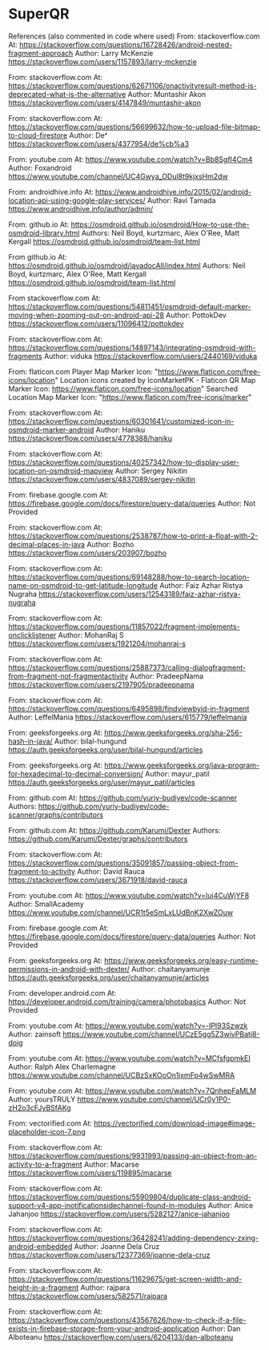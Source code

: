 # SuperQR


References (also commented in code where used)
From: stackoverflow.com
At: https://stackoverflow.com/questions/16728426/android-nested-fragment-approach
Author: Larry McKenzie https://stackoverflow.com/users/1157893/larry-mckenzie

From: stackoverflow.com
At: https://stackoverflow.com/questions/62671106/onactivityresult-method-is-deprecated-what-is-the-alternative
Author: Muntashir Akon https://stackoverflow.com/users/4147849/muntashir-akon

From: stackoverflow.com
At: https://stackoverflow.com/questions/56699632/how-to-upload-file-bitmap-to-cloud-firestore
Author: Deˣ https://stackoverflow.com/users/4377954/de%cb%a3

From: youtube.com
At: https://www.youtube.com/watch?v=Bb8SgfI4Cm4
Author: Foxandroid https://www.youtube.com/channel/UC4Gwya_ODul8t9kjxsHm2dw

From: androidhive.info
At: https://www.androidhive.info/2015/02/android-location-api-using-google-play-services/
Author: Ravi Tamada https://www.androidhive.info/author/admin/

From: github.io
At: https://osmdroid.github.io/osmdroid/How-to-use-the-osmdroid-library.html
Authors: Neil Boyd, kurtzmarc, Alex O'Ree, Matt Kergall https://osmdroid.github.io/osmdroid/team-list.html

From github.io
At: https://osmdroid.github.io/osmdroid/javadocAll/index.html
Authors: Neil Boyd, kurtzmarc, Alex O'Ree, Matt Kergall https://osmdroid.github.io/osmdroid/team-list.html

From stackoverflow.com
At: https://stackoverflow.com/questions/54811451/osmdroid-default-marker-moving-when-zooming-out-on-android-api-28
Author: PottokDev https://stackoverflow.com/users/11096412/pottokdev

From: stackoverflow.com
At: https://stackoverflow.com/questions/14897143/integrating-osmdroid-with-fragments
Author: viduka https://stackoverflow.com/users/2440169/viduka

From: flaticon.com
Player Map Marker Icon: "https://www.flaticon.com/free-icons/location" Location icons created by IconMarketPK - Flaticon
QR Map Marker Icon: https://www.flaticon.com/free-icons/location" 
Searched Location Map Marker Icon: "https://www.flaticon.com/free-icons/marker"

From: stackoverflow.com
At: https://stackoverflow.com/questions/60301641/customized-icon-in-osmdroid-marker-android
Author: Haniku https://stackoverflow.com/users/4778388/haniku

From: stackoverflow.com
At: https://stackoverflow.com/questions/40257342/how-to-display-user-location-on-osmdroid-mapview
Author: Sergey Nikitin https://stackoverflow.com/users/4837089/sergey-nikitin

From: firebase.google.com
At: https://firebase.google.com/docs/firestore/query-data/queries
Author: Not Provided

From: stackoverflow.com
At: https://stackoverflow.com/questions/2538787/how-to-print-a-float-with-2-decimal-places-in-java
Author: Bozho https://stackoverflow.com/users/203907/bozho

From: stackoverflow.com
At: https://stackoverflow.com/questions/69148288/how-to-search-location-name-on-osmdroid-to-get-latitude-longitude
Author: Faiz Azhar Ristya Nugraha https://stackoverflow.com/users/12543189/faiz-azhar-ristya-nugraha

From: stackoverflow.com
At: https://stackoverflow.com/questions/11857022/fragment-implements-onclicklistener
Author: MohanRaj S https://stackoverflow.com/users/1921204/mohanraj-s

From: stackoverflow.com
At: https://stackoverflow.com/questions/25887373/calling-dialogfragment-from-fragment-not-fragmentactivity
Author: PradeepNama https://stackoverflow.com/users/2197905/pradeepnama

From: stackoverflow.com
At: https://stackoverflow.com/questions/6495898/findviewbyid-in-fragment
Author: LeffelMania https://stackoverflow.com/users/615779/leffelmania

From: geeksforgeeks.org
At: https://www.geeksforgeeks.org/sha-256-hash-in-java/
Author: bilal-hungund https://auth.geeksforgeeks.org/user/bilal-hungund/articles

From: geeksforgeeks.org
At: https://www.geeksforgeeks.org/java-program-for-hexadecimal-to-decimal-conversion/
Author: mayur_patil https://auth.geeksforgeeks.org/user/mayur_patil/articles

From: github.com
At: https://github.com/yuriy-budiyev/code-scanner
Authors: https://github.com/yuriy-budiyev/code-scanner/graphs/contributors

From: github.com
At: https://github.com/Karumi/Dexter
Authors: https://github.com/Karumi/Dexter/graphs/contributors

From: stackoverflow.com
At: https://stackoverflow.com/questions/35091857/passing-object-from-fragment-to-activity
Author: David Rauca https://stackoverflow.com/users/3671918/david-rauca

From: youtube.com
At: https://www.youtube.com/watch?v=Iuj4CuWjYF8
Author: SmallAcademy https://www.youtube.com/channel/UCR1t5eSmLxLUdBnK2XwZOuw

From: firebase.google.com
At: https://firebase.google.com/docs/firestore/query-data/queries
Author: Not Provided

From: geeksforgeeks.org
At: https://www.geeksforgeeks.org/easy-runtime-permissions-in-android-with-dexter/
Author: chaitanyamunje https://auth.geeksforgeeks.org/user/chaitanyamunje/articles

From: developer.android.com
At: https://developer.android.com/training/camera/photobasics
Author: Not Provided

From: youtube.com
At: https://www.youtube.com/watch?v=-IPI93Szwzk
Author: zainsoft https://www.youtube.com/channel/UCzE5gg5Z3wivPBatj8-doig

From: youtube.com
At: https://www.youtube.com/watch?v=MCfsfgpmkEI
Author: Ralph Alex Charlemagne https://www.youtube.com/channel/UCBzSxKOoOn1jxmFp4wSwMRA

From: youtube.com
At: https://www.youtube.com/watch?v=7QnhepFaMLM
Author: yoursTRULY https://www.youtube.com/channel/UCr0y1P0-zH2o3cFJyBSfAKg

From: vectorified.com
At: https://vectorified.com/download-image#image-placeholder-icon-7.png

From: stackoverflow.com
At: https://stackoverflow.com/questions/9931993/passing-an-object-from-an-activity-to-a-fragment
Author: Macarse https://stackoverflow.com/users/119895/macarse

From: stackoverflow.com
At: https://stackoverflow.com/questions/55909804/duplicate-class-android-support-v4-app-inotificationsidechannel-found-in-modules
Author: Anice Jahanjoo https://stackoverflow.com/users/5282127/anice-jahanjoo

From: stackoverflow.com
At: https://stackoverflow.com/questions/36428241/adding-dependency-zxing-android-embedded
Author: Joanne Dela Cruz https://stackoverflow.com/users/12377369/joanne-dela-cruz

From: stackoverflow.com
At: https://stackoverflow.com/questions/11629675/get-screen-width-and-height-in-a-fragment
Author: rajpara https://stackoverflow.com/users/582571/rajpara

From: stackoverflow.com
At: https://stackoverflow.com/questions/43567626/how-to-check-if-a-file-exists-in-firebase-storage-from-your-android-application
Author: Dan Alboteanu https://stackoverflow.com/users/6204133/dan-alboteanu
